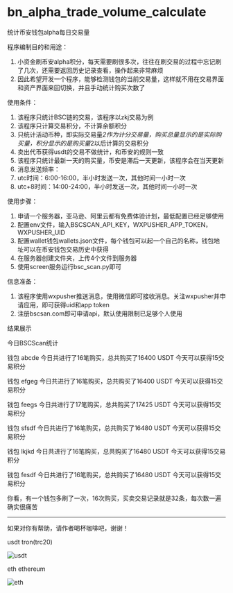 # bn_alpha_trade_volume_calculate
统计币安钱包alpha每日交易量

程序编制目的和用途：
1. 小资金刷币安alpha积分，每天需要刷很多次，往往在刷交易的过程中忘记刷了几次，还需要返回历史记录查看，操作起来非常麻烦
2. 因此希望开发一个程序，能够检测钱包的当前交易量，这样就不用在交易界面和资产界面来回切换，并且手动统计购买次数了

使用条件：
1. 该程序只统计BSC链的交易，该程序以zkj交易为例
2. 该程序只计算交易积分，不计算余额积分
3. 只统计活动币种，即实际交易量*2作为计分交易量，购买总量显示的是实际购买量，积分显示的是购买量*2以后计算的交易积分
4. 卖出代币获得usdt的交易不做统计，和币安的规则一致
5. 该程序只统计最新一天的购买量，币安是滞后一天更新，该程序会在当天更新
6. 消息发送频率：
7. utc时间：6:00-16:00，半小时发送一次，其他时间一小时一次
8. utc+8时间：14:00-24:00，半小时发送一次，其他时间一小时一次

使用步骤：
1. 申请一个服务器，亚马逊、阿里云都有免费体验计划，最低配置已经足够使用
2. 配置env文件，输入BSCSCAN_API_KEY，WXPUSHER_APP_TOKEN，WXPUSHER_UID
3. 配置wallet钱包wallets.json文件，每个钱包可以起一个自己的名称，钱包地址可以在币安钱包交易历史中获得
4. 在服务器创建文件夹，上传4个文件到服务器
5. 使用screen服务运行bsc_scan.py即可

信息准备：
1. 该程序使用wxpusher推送消息，使用微信即可接收消息。关注wxpusher并申请应用，即可获得uid和app token
2. 注册bscsan.com即可申请api，默认使用限制已足够个人使用

结果展示

今日BSCScan统计

钱包 abcde
今日共进行了16笔购买，总共购买了16400 USDT
今天可以获得15交易积分

钱包 efgeg
今日共进行了16笔购买，总共购买了16400 USDT
今天可以获得15交易积分

钱包 feegs
今日共进行了17笔购买，总共购买了17425 USDT
今天可以获得15交易积分

钱包 sfsdf
今日共进行了16笔购买，总共购买了16480 USDT
今天可以获得15交易积分

钱包 lkjkd
今日共进行了16笔购买，总共购买了16480 USDT
今天可以获得15交易积分

钱包 fesdf
今日共进行了16笔购买，总共购买了16480 USDT
今天可以获得15交易积分

你看，有一个钱包多刷了一次，16次购买，买卖交易记录就是32条，每次数一遍确实很痛苦

---------------------------------------------------------------------------------------

如果对你有帮助，请作者喝杯咖啡吧，谢谢！

usdt tron(trc20)

![usdt](https://github.com/user-attachments/assets/686834b6-52b8-4c94-b35b-480c5bb92c0c)

eth ethereum

![eth](https://github.com/user-attachments/assets/36e9bf29-fb98-4235-bcfd-9ef242494ebd)


